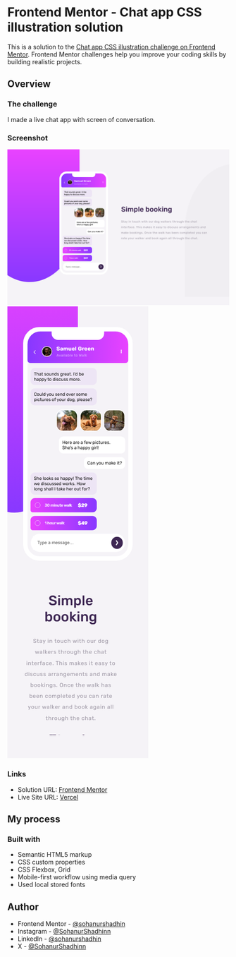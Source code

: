# Frontend Mentor - Chat app CSS illustration solution

This is a solution to the [Chat app CSS illustration challenge on Frontend Mentor](https://www.frontendmentor.io/challenges/chat-app-css-illustration-O5auMkFqY). Frontend Mentor challenges help you improve your coding skills by building realistic projects. 

## Overview

### The challenge

I made a live chat app with screen of conversation.

### Screenshot

![desktop](./webpage-view/desktop.png)
![phone](./webpage-view/phone.png)

### Links

- Solution URL: [Frontend Mentor](https://www.frontendmentor.io/solutions/chat-app-with-css-lbdLZBZOpi)
- Live Site URL: [Vercel](https://chat-app-css-illustration-xi-nine.vercel.app/)

## My process

### Built with

- Semantic HTML5 markup
- CSS custom properties
- CSS Flexbox, Grid
- Mobile-first workflow using media query
- Used local stored fonts


## Author

- Frontend Mentor - [@sohanurshadhin](https://www.frontendmentor.io/profile/sohanurshadhin)
- Instagram - [@SohanurShadhinn](https://www.instagram.com/sohanurshadhin/)
- LinkedIn - [@sohanurshadhin](https://www.linkedin.com/in/sohanurshadhin/)
- X - [@SohanurShadhinn](https://x.com/SohanurShadhinn)
